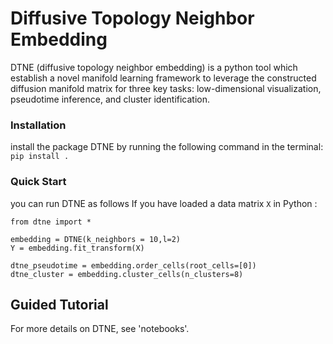 # Diffusive Topology Neighbor Embedding


DTNE (diffusive topology neighbor embedding) is a python tool which establish a novel manifold learning framework to leverage the constructed diffusion manifold matrix for three key tasks: low-dimensional visualization, pseudotime inference, and cluster identification.

### Installation

install the package DTNE by running the following command in the terminal:
`pip install .`

### Quick Start

you can run DTNE as follows If you have loaded a data matrix `X` in Python :
```
from dtne import *

embedding = DTNE(k_neighbors = 10,l=2) 
Y = embedding.fit_transform(X)

dtne_pseudotime = embedding.order_cells(root_cells=[0])
dtne_cluster = embedding.cluster_cells(n_clusters=8)
```

## Guided Tutorial

For more details on DTNE, see 'notebooks'.